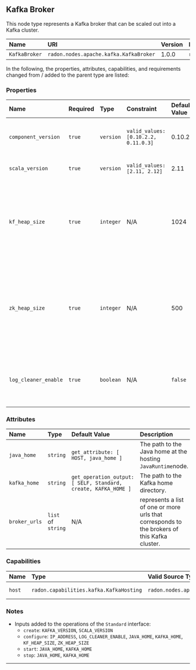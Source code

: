 ## Kafka Broker

This node type represents a Kafka broker that can be scaled out into a Kafka cluster.

| Name | URI | Version | Derived From |
|:---- |:--- |:------- |:------------ |
| `KafkaBroker` | `radon.nodes.apache.kafka.KafkaBroker` | 1.0.0 | `radon.nodes.java.JavaApplication` |

In the following, the properties, attributes, capabilities, and requirements changed from / added to the parent type are listed:

### Properties

| Name | Required | Type | Constraint | Default Value | Description |
|:---- |:-------- |:---- |:---------- |:------------- |:----------- |
|`component_version`| `true`| `version` | `valid_values: [0.10.2.2, 0.11.0.3]` | 0.10.2.2 | The version of the Kafka broker software |
|`scala_version`| `true`| `version`| `valid_values: [2.11, 2.12]` | 2.11 | The Scala version to be used. |
|`kf_heap_size`| `true` | `integer`| N/A | 1024 | This property allows to set the heap memory size (in MiB) that is allocated to Kafka java process.|
|`zk_heap_size`| `true`| `integer`| N/A | 500 | This property allows to set the heap memory size (in MiB) that is allocated to Zookeeper java process.|
|`log_cleaner_enable` | `true`| `boolean`| N/A | `false` | This property allows to enable the default Kafka log cleaner.|

### Attributes

| Name | Type | Default Value | Description |
|:---- |:---- |:------------- |:----------- |
| `java_home` | `string`| `get_attribute: [ HOST, java_home ]` | The path to the Java home at the hosting `JavaRuntime`node. |
| `kafka_home`| `string`| `get_operation_output: [ SELF, Standard, create, KAFKA_HOME ]` | The path to the Kafka home directory. |
| `broker_urls` | `list` of `string` | N/A | represents a list of one or more urls that corresponds to the brokers of this Kafka cluster. |

### Capabilities

| Name | Type | Valid Source Types | Occurrences |
|:---- |:---- |:------------------ |:----------- |
|`host`| `radon.capabilities.kafka.KafkaHosting` | `radon.nodes.apache.kafka.KafkaTopic` | [0, UNBOUNDED] |

### Notes

* Inputs added to the operations of the `Standard` interface:
  * `create`: `KAFKA_VERSION`, `SCALA_VERSION`
  * `configure`: `IP_ADDRESS`, `LOG_CLEANER_ENABLE`, `JAVA_HOME`, `KAFKA_HOME`, `KF_HEAP_SIZE`, `ZK_HEAP_SIZE`
  * `start`:  `JAVA_HOME`, `KAFKA_HOME`
  * `stop`: `JAVA_HOME`, `KAFKA_HOME`
---